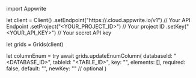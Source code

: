 import Appwrite

let client = Client()
    .setEndpoint("https://<REGION>.cloud.appwrite.io/v1") // Your API Endpoint
    .setProject("<YOUR_PROJECT_ID>") // Your project ID
    .setKey("<YOUR_API_KEY>") // Your secret API key

let grids = Grids(client)

let columnEnum = try await grids.updateEnumColumn(
    databaseId: "<DATABASE_ID>",
    tableId: "<TABLE_ID>",
    key: "",
    elements: [],
    required: false,
    default: "<DEFAULT>",
    newKey: "" // optional
)

